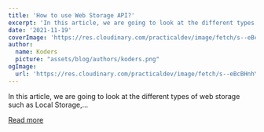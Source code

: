 ```yaml
---
title: 'How to use Web Storage API?'
excerpt: 'In this article, we are going to look at the different types of web storage such as Local Storage,...'
date: '2021-11-19'
coverImage: 'https://res.cloudinary.com/practicaldev/image/fetch/s--eBcBHnhY--/c_imagga_scale,f_auto,fl_progressive,h_420,q_auto,w_1000/https://dev-to-uploads.s3.amazonaws.com/uploads/articles/c7pa0diszngwm37z1lzz.png'
author:
  name: Koders
  picture: "assets/blog/authors/koders.png"
ogImage:
  url: 'https://res.cloudinary.com/practicaldev/image/fetch/s--eBcBHnhY--/c_imagga_scale,f_auto,fl_progressive,h_420,q_auto,w_1000/https://dev-to-uploads.s3.amazonaws.com/uploads/articles/c7pa0diszngwm37z1lzz.png'
---
```


In this article, we are going to look at the different types of web storage such as Local Storage,...

[Read more](https://dev.to/j471n/how-to-use-web-storage-api-3o28)
